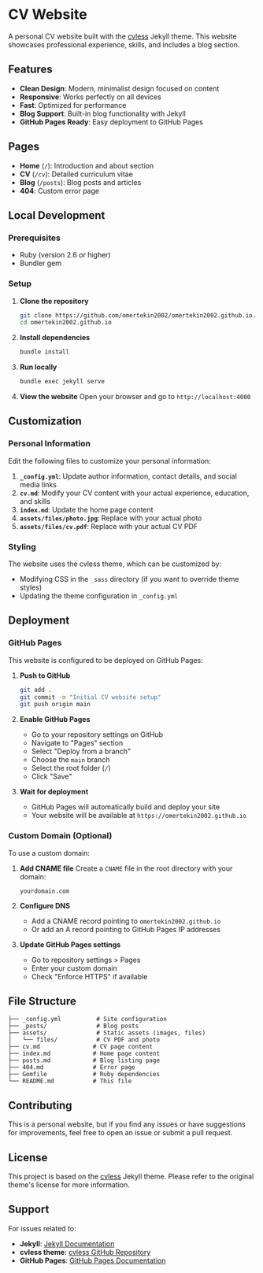 # CV Website

A personal CV website built with the [cvless](https://github.com/piazzai/cvless) Jekyll theme. This website showcases professional experience, skills, and includes a blog section.

## Features

- **Clean Design**: Modern, minimalist design focused on content
- **Responsive**: Works perfectly on all devices
- **Fast**: Optimized for performance
- **Blog Support**: Built-in blog functionality with Jekyll
- **GitHub Pages Ready**: Easy deployment to GitHub Pages

## Pages

- **Home** (`/`): Introduction and about section
- **CV** (`/cv`): Detailed curriculum vitae
- **Blog** (`/posts`): Blog posts and articles
- **404**: Custom error page

## Local Development

### Prerequisites

- Ruby (version 2.6 or higher)
- Bundler gem

### Setup

1. **Clone the repository**
   ```bash
   git clone https://github.com/omertekin2002/omertekin2002.github.io.git
   cd omertekin2002.github.io
   ```

2. **Install dependencies**
   ```bash
   bundle install
   ```

3. **Run locally**
   ```bash
   bundle exec jekyll serve
   ```

4. **View the website**
   Open your browser and go to `http://localhost:4000`

## Customization

### Personal Information

Edit the following files to customize your personal information:

1. **`_config.yml`**: Update author information, contact details, and social media links
2. **`cv.md`**: Modify your CV content with your actual experience, education, and skills
3. **`index.md`**: Update the home page content
4. **`assets/files/photo.jpg`**: Replace with your actual photo
5. **`assets/files/cv.pdf`**: Replace with your actual CV PDF

### Styling

The website uses the cvless theme, which can be customized by:
- Modifying CSS in the `_sass` directory (if you want to override theme styles)
- Updating the theme configuration in `_config.yml`

## Deployment

### GitHub Pages

This website is configured to be deployed on GitHub Pages:

1. **Push to GitHub**
   ```bash
   git add .
   git commit -m "Initial CV website setup"
   git push origin main
   ```

2. **Enable GitHub Pages**
   - Go to your repository settings on GitHub
   - Navigate to "Pages" section
   - Select "Deploy from a branch"
   - Choose the `main` branch
   - Select the root folder (`/`)
   - Click "Save"

3. **Wait for deployment**
   - GitHub Pages will automatically build and deploy your site
   - Your website will be available at `https://omertekin2002.github.io`

### Custom Domain (Optional)

To use a custom domain:

1. **Add CNAME file**
   Create a `CNAME` file in the root directory with your domain:
   ```
   yourdomain.com
   ```

2. **Configure DNS**
   - Add a CNAME record pointing to `omertekin2002.github.io`
   - Or add an A record pointing to GitHub Pages IP addresses

3. **Update GitHub Pages settings**
   - Go to repository settings > Pages
   - Enter your custom domain
   - Check "Enforce HTTPS" if available

## File Structure

```
├── _config.yml          # Site configuration
├── _posts/              # Blog posts
├── assets/              # Static assets (images, files)
│   └── files/           # CV PDF and photo
├── cv.md               # CV page content
├── index.md            # Home page content
├── posts.md            # Blog listing page
├── 404.md              # Error page
├── Gemfile             # Ruby dependencies
└── README.md           # This file
```

## Contributing

This is a personal website, but if you find any issues or have suggestions for improvements, feel free to open an issue or submit a pull request.

## License

This project is based on the [cvless](https://github.com/piazzai/cvless) Jekyll theme. Please refer to the original theme's license for more information.

## Support

For issues related to:
- **Jekyll**: [Jekyll Documentation](https://jekyllrb.com/docs/)
- **cvless theme**: [cvless GitHub Repository](https://github.com/piazzai/cvless)
- **GitHub Pages**: [GitHub Pages Documentation](https://docs.github.com/en/pages) 